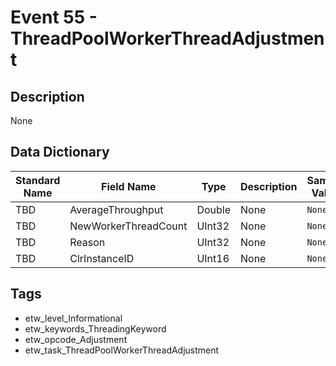 # Event 55 - ThreadPoolWorkerThreadAdjustment

## Description
None

## Data Dictionary
|Standard Name|Field Name|Type|Description|Sample Value|
|---|---|---|---|---|
|TBD|AverageThroughput|Double|None|`None`|
|TBD|NewWorkerThreadCount|UInt32|None|`None`|
|TBD|Reason|UInt32|None|`None`|
|TBD|ClrInstanceID|UInt16|None|`None`|

## Tags
* etw_level_Informational
* etw_keywords_ThreadingKeyword
* etw_opcode_Adjustment
* etw_task_ThreadPoolWorkerThreadAdjustment